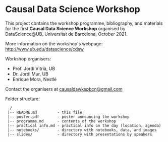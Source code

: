 # Causal Data Science Workshop

This project contains the workshop programme, bibliography, and materials for the first **Causal Data Science Workshop** organised by DataScience@UB, Universitat de Barcelona, October 2021.

More information on the workshop's webpage: http://www.ub.edu/datascience/cdsw

Workshop organisers:

- Prof. Jordi Vitrià, UB
- Dr. Jordi Mur, UB
- Enrique Mora, Nestlé

Contact the organisers at causaldswkspbcn@gmail.com



Folder structure:

~~~Project
 ./
 |-- README.md         - this file
 |-- poster.pdf        - poster announcing the workshop
 |-- programme.md      - contents of the workshop
 |-- practical info.md - practical info on the day (location, agenda)
 |-- notebooks/        - directory with notebooks, data, and images
 |-- slides/           - directory with presentations by speakers
~~~


